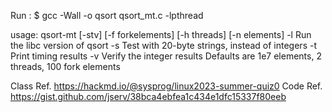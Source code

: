 Run :
$ gcc -Wall -o qsort qsort_mt.c -lpthread

usage: qsort-mt [-stv] [-f forkelements] [-h threads] [-n elements]
	-l	Run the libc version of qsort
	-s	Test with 20-byte strings, instead of integers
	-t	Print timing results
	-v	Verify the integer results
Defaults are 1e7 elements, 2 threads, 100 fork elements

Class Ref. https://hackmd.io/@sysprog/linux2023-summer-quiz0
Code Ref. https://gist.github.com/jserv/38bca4ebfea1c434e1dfc15337f80eeb